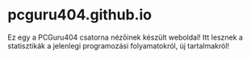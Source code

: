 # pcguru404.github.io
Ez egy a PCGuru404 csatorna nézőinek készült weboldal! Itt lesznek a statisztikák a jelenlegi programozási folyamatokról, új tartalmakról!
